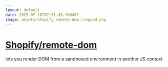 ```yaml
---
layout: default
date: 2025-07-16T07:51:45.700497
image: assets/Shopify_remote-dom_cropped.png
---
```


# [Shopify/remote-dom](https://github.com/Shopify/remote-dom)

lets you render DOM from a sandboxed environment in another JS context
